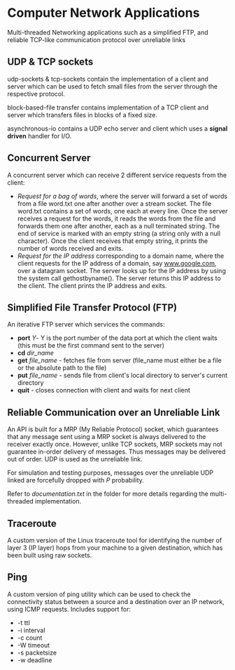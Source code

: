 # Computer Network Applications
Multi-threaded Networking applications such as a simplified FTP, and reliable TCP-like communication protocol over unreliable links

## UDP & TCP sockets
udp-sockets & tcp-sockets contain the implementation of a client and server which can be used to fetch small files from the server through the respective protocol.

block-based-file transfer contains implementation of a TCP client and server which transfers files in blocks of a fixed size.

asynchronous-io contains a UDP echo server and client which uses a **signal driven** handler for I/O.

## Concurrent Server
A concurrent server which can receive 2 different service requests from the client:
* *Request for a bag of words*, where the server will forward a set of words from a file word.txt one after another over a stream socket. The file word.txt contains a set of words, one each at every line. Once the server receives a request for the words, it reads the words from the file and forwards them one after another, each as a null terminated string. The end of service is marked with an empty string (a string only with a null character). Once the client receives that empty string, it prints the number of words received and exits.
* *Request for the IP address* corresponding to a domain name, where the client requests for the IP address of a domain, say www.google.com, over a datagram socket. The server looks up for the IP address by using the system call gethostbyname(). The server returns this IP address to the client. The client prints the IP address and exits.

## Simplified File Transfer Protocol (FTP)
An iterative FTP server which services the commands:
* **port** *Y*- Y is the port number of the data port at which the client waits (this must be the first command sent to the server)
* **cd** *dir_name*
* **get** *file_name* - fetches file from server (file_name must either be a file or the absolute path to the file)
* **put** *file_name* - sends file from client's local directory to server's current directory
* **quit** - closes connection with client and waits for next client

## Reliable Communication over an Unreliable Link
An API is built for a MRP (My Reliable Protocol) socket, which guarantees that any message sent using a MRP socket is always delivered to the receiver exactly once. However, unlike TCP sockets, MRP sockets may not guarantee in-order delivery of messages. Thus messages may be delivered out of order. UDP is used as the unreliable link. 

For simulation and testing purposes, messages over the unreliable UDP linked are forcefully dropped with *P* probability.

Refer to *documentation.txt* in the folder for more details regarding the multi-threaded implementation.

## Traceroute
A custom version of the Linux traceroute tool for identifying the number of layer 3 (IP layer) hops from your machine to a given destination, which has been built using raw sockets.

## Ping
A custom version of ping utility which can be used to check the connectivity status between a source and a destination over an IP network, using ICMP requests. Includes support for:
* -t ttl
* -i interval
* -c count
* -W timeout
* -s packetsize
* -w deadline

